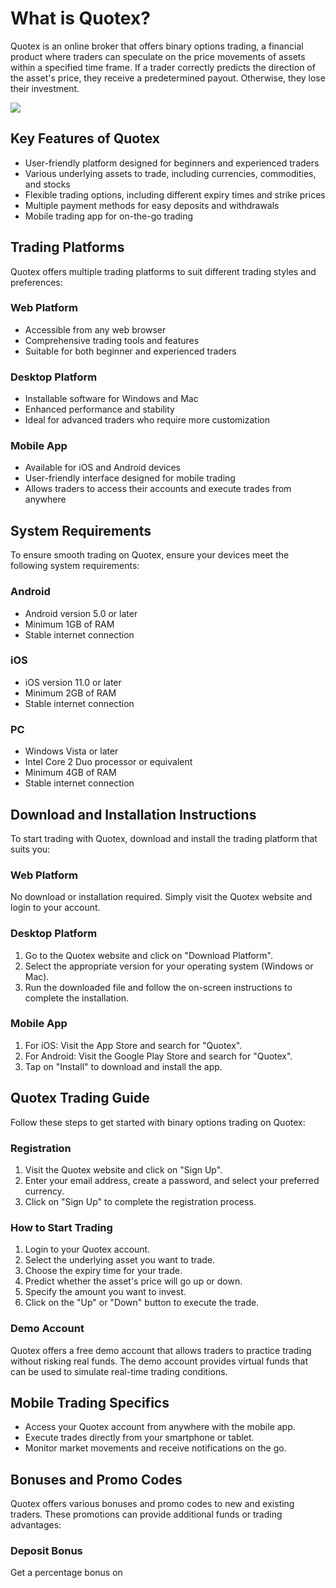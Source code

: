 # What is Quotex?

Quotex is an online broker that offers binary options trading, a
financial product where traders can speculate on the price movements of
assets within a specified time frame. If a trader correctly predicts the
direction of the asset\'s price, they receive a predetermined payout.
Otherwise, they lose their investment.

[![](https://static.quotex.io/files/4_en/300_250.jpg)](https://traff.sbs/brokerqxlid)

## Key Features of Quotex

-   User-friendly platform designed for beginners and experienced
    traders
-   Various underlying assets to trade, including currencies,
    commodities, and stocks
-   Flexible trading options, including different expiry times and
    strike prices
-   Multiple payment methods for easy deposits and withdrawals
-   Mobile trading app for on-the-go trading

## Trading Platforms

Quotex offers multiple trading platforms to suit different trading
styles and preferences:

### Web Platform

-   Accessible from any web browser
-   Comprehensive trading tools and features
-   Suitable for both beginner and experienced traders

### Desktop Platform

-   Installable software for Windows and Mac
-   Enhanced performance and stability
-   Ideal for advanced traders who require more customization

### Mobile App

-   Available for iOS and Android devices
-   User-friendly interface designed for mobile trading
-   Allows traders to access their accounts and execute trades from
    anywhere

## System Requirements

To ensure smooth trading on Quotex, ensure your devices meet the
following system requirements:

### Android

-   Android version 5.0 or later
-   Minimum 1GB of RAM
-   Stable internet connection

### iOS

-   iOS version 11.0 or later
-   Minimum 2GB of RAM
-   Stable internet connection

### PC

-   Windows Vista or later
-   Intel Core 2 Duo processor or equivalent
-   Minimum 4GB of RAM
-   Stable internet connection

## Download and Installation Instructions

To start trading with Quotex, download and install the trading platform
that suits you:

### Web Platform

No download or installation required. Simply visit the Quotex website
and login to your account.

### Desktop Platform

1.  Go to the Quotex website and click on "Download Platform".
2.  Select the appropriate version for your operating system (Windows or
    Mac).
3.  Run the downloaded file and follow the on-screen instructions to
    complete the installation.

### Mobile App

1.  For iOS: Visit the App Store and search for "Quotex".
2.  For Android: Visit the Google Play Store and search for
    "Quotex".
3.  Tap on "Install" to download and install the app.

## Quotex Trading Guide

Follow these steps to get started with binary options trading on Quotex:

### Registration

1.  Visit the Quotex website and click on "Sign Up".
2.  Enter your email address, create a password, and select your
    preferred currency.
3.  Click on "Sign Up" to complete the registration process.

### How to Start Trading

1.  Login to your Quotex account.
2.  Select the underlying asset you want to trade.
3.  Choose the expiry time for your trade.
4.  Predict whether the asset\'s price will go up or down.
5.  Specify the amount you want to invest.
6.  Click on the "Up" or "Down" button to execute the trade.

### Demo Account

Quotex offers a free demo account that allows traders to practice
trading without risking real funds. The demo account provides virtual
funds that can be used to simulate real-time trading conditions.

## Mobile Trading Specifics

-   Access your Quotex account from anywhere with the mobile app.
-   Execute trades directly from your smartphone or tablet.
-   Monitor market movements and receive notifications on the go.

## Bonuses and Promo Codes

Quotex offers various bonuses and promo codes to new and existing
traders. These promotions can provide additional funds or trading
advantages:

### Deposit Bonus

Get a percentage bonus on

